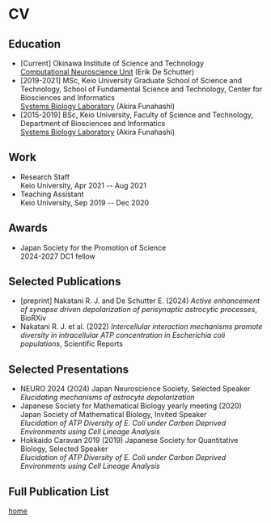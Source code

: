# CV
## Education

- [Current] Okinawa Institute of Science and Technology  
  [Computational Neuroscience Unit](https://groups.oist.jp/cnu) (Erik De Schutter)
- [2019-2021] MSc, Keio University Graduate School of Science and Technology, School of Fundamental Science and Technology, Center for Biosciences and Informatics  
  [Systems Biology Laboratory](https://fun.bio.keio.ac.jp/) (Akira Funahashi)
- [2015-2019] BSc, Keio University, Faculty of Science and Technology, Department of Biosciences and Informatics  
  [Systems Biology Laboratory](https://fun.bio.keio.ac.jp/) (Akira Funahashi)

## Work

- Research Staff  
  Keio University, Apr 2021 -- Aug 2021
- Teaching Assistant  
  Keio University, Sep 2019 -- Dec 2020
  
## Awards

- Japan Society for the Promotion of Science  
  2024-2027 DC1 fellow
  
## Selected Publications

- [preprint] Nakatani R. J. and De Schutter E. (2024) _Active enhancement of synapse driven depolarization of perisynaptic astrocytic processes_, BioRXiv
- Nakatani R. J. et al. (2022) _Intercellular interaction mechanisms promote diversity in intracellular ATP concentration in Escherichia coli populations_, Scientific Reports

## Selected Presentations

- NEURO 2024 (2024) Japan Neuroscience Society, Selected Speaker  
  _Elucidating mechanisms of astrocyte depolarization_
- Japanese Society for Mathematical Biology yearly meeting (2020) Japan Society of Mathematical Biology, Invited Speaker  
 _Elucidation of ATP Diversity of E. Coli under Carbon Deprived Environments using Cell Lineage Analysis_
- Hokkaido Caravan 2019 (2019) Japanese Society for Quantitative Biology, Selected Speaker  
 _Elucidation of ATP Diversity of E. Coli under Carbon Deprived Environments using Cell Lineage Analysis_

## Full Publication List

<script src="https://bibbase.org/show?bib=https://raw.githubusercontent.com/rjnakatani/rjnakatani.github.io/main/assets/publication/rjBib.bib&theme=simple&jsonp=1"></script> 

[home](/index.markdown)

